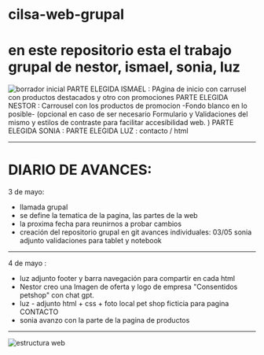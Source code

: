 # cilsa-web-grupal
# en este repositorio esta el trabajo grupal de nestor, ismael, sonia, luz
![borrador inicial](https://github.com/user-attachments/assets/97cabee3-a20f-4dbc-9d00-44c3a029213c)
PARTE ELEGIDA ISMAEL : PAgina de inicio con carrusel con productos destacados y otro con promociones
PARTE ELEGIDA NESTOR : Carrousel con los productos de promocion -Fondo blanco en lo posible- (opcional en caso de ser necesario Formulario y Validaciones del mismo y estilos de contraste para facilitar accesibilidad web. )
PARTE ELEGIDA SONIA : 
PARTE ELEGIDA LUZ : contacto / html 
**********************
# DIARIO DE AVANCES: 
3 de mayo: 
* llamada grupal
* se define la tematica de la pagina, las partes de la web
* la proxima fecha para reunirnos a probar cambios
*  creación del repositorio grupal en git 
avances individuales: 03/05 sonia adjunto validaciones para tablet y notebook 
***********************
4 de mayo :
* luz adjunto footer y barra navegación para compartir en cada html 
* Nestor creo una Imagen de oferta y logo de empresa "Consentidos petshop" con chat gpt.
* luz - adjunto html + css + foto local pet shop ficticia para pagina CONTACTO 
* sonia avanzo con la parte de la pagina de productos
***********************
![estructura web](https://github.com/user-attachments/assets/e3a667ab-028f-4b8e-92ab-17cc53b5c8a0)

